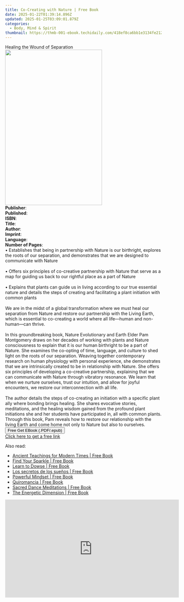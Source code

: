 ```yaml
---
title: Co-Creating with Nature | Free Book
date: 2025-01-22T01:39:14.896Z
updated: 2025-01-25T03:09:01.879Z
categories:
  - Body, Mind & Spirit
thumbnail: https://thmb-001-ebook.techidaily.com/418ef8ca6bb1e3134fe21291085494d07cee24848fc6d8b7d3b12bf2f4eed5f6.jpg
---
```

<main id="book-container">
  <div class="flex flex-col">
    <div class="book-brief flex-1 py-6 px-4 sm:p-6 md:py-10 md:px-8">
      <!-- brief-->
      <div class="book-brief-main">Healing the Wound of Separation</div>
    </div>
    <div
      class="book-meta-info flex-1 grid gap-4 col-start-1 col-end-3 row-start-1 sm:mb-6 sm:grid-cols-4 lg:gap-6 lg:col-start-2 lg:row-end-6 lg:row-span-6 lg:mb-0"
    >
      <div
        class="book-meta-info-left place-content-center mt-4 p-4 text-sm leading-6 col-start-2 col-span-2 dark:text-slate-400"
      >
        <img
          class="w-full h-500 object-cover rounded-lg sm:h-255 sm:col-span-2 lg:col-span-full"
          src="https://img-001-ebook.techidaily.com/6b38de2ebe62b39bfbb4531399000b830ee7ba88c20e8e8989323bcea3eef9f8.jpg"
          alt=""
          width="312"
          height="500"
        />
      </div>
      <div
        class="book-meta-info-right mt-2 col-start-1 row-start-2 col-span-3 self-center"
      >
        <!-- meta data  -->
        <div class="flex flex-col px-4 md:px-8">
          <div class="flex-1">
            <strong>Publisher</strong>:<span class="px-2"></span>
          </div>
          <div class="flex-1">
            <strong>Published</strong>:<span class="px-2"></span>
          </div>
          <div class="flex-1">
            <strong>ISBN</strong>:<span class="px-2"></span>
          </div>
          <div class="flex-1">
            <strong>Title</strong>:<span class="px-2"></span>
          </div>
          <div class="flex-1">
            <strong>Author</strong>:<span class="px-2"></span>
          </div>
          <div class="flex-1">
            <strong>Imprint</strong>:<span class="px-2"></span>
          </div>
          <div class="flex-1">
            <strong>Language</strong>:<span class="px-2"></span>
          </div>
          <div class="flex-1">
            <strong>Number of Pages</strong>:<span class="px-2"></span>
          </div>
        </div>
      </div>
    </div>
    <div class="book-description flex-1 py-6 px-4 sm:p-6 md:py-10 md:px-8">
      <div class="book-description-main">
        <div accordion-content="" id="description">
          • Establishes that being in partnership with Nature is our birthright,
          explores the roots of our separation, and demonstrates that we are
          designed to communicate with Nature<br /><br />
          • Offers six principles of co-creative partnership with Nature that
          serve as a map for guiding us back to our rightful place as a part of
          Nature<br /><br />
          • Explains that plants can guide us in living according to our true
          essential nature and details the steps of creating and facilitating a
          plant initiation with common plants<br /><br />
          We are in the midst of a global transformation where we must heal our
          separation from Nature and restore our partnership with the Living
          Earth, which is essential to co-creating a world where all life—human
          and non-human—can thrive.<br /><br />
          In this groundbreaking book, Nature Evolutionary and Earth Elder Pam
          Montgomery draws on her decades of working with plants and Nature
          consciousness to explain that it is our human birthright to be a part
          of Nature. She examines the co-opting of time, language, and culture
          to shed light on the roots of our separation. Weaving together
          contemporary research on human physiology with personal experience,
          she demonstrates that we are intrinsically created to be in
          relationship with Nature. She offers six principles of developing a
          co-creative partnership, explaining that we can communicate with
          Nature through vibratory resonance. We learn that when we nurture
          ourselves, trust our intuition, and allow for joyful encounters, we
          restore our interconnection with all life.<br /><br />
          The author details the steps of co-creating an initiation with a
          specific plant ally where bonding brings healing. She shares evocative
          stories, meditations, and the healing wisdom gained from the profound
          plant initiations she and her students have participated in, all with
          common plants. Through this book, Pam reveals how to restore our
          relationship with the living Earth and come home not only to Nature
          but also to ourselves.
        </div>
        <div class="accordion-fader"></div>
      </div>
    </div>
    <div class="book-excerpts flex-1 py-6 px-4 sm:p-6 md:py-10 md:px-8"></div>
    <div
      class="book-about-author flex-1 py-6 px-4 sm:p-6 md:py-10 md:px-8"
    ></div>
    <div class="book-free-get flex-1 py-6 px-4 sm:p-6 md:py-10 md:px-8">
      <button
        id="btn-free-get"
        class="bg-blue-500 hover:bg-blue-700 text-white font-bold py-2 px-4 rounded"
      >
        Free Get EBook (.PDF/.epub)
      </button>
      <div id="countdown-display" class="px-2 text-lg mt-2"></div>
      <a
        id="free-link"
        class="hidden bg-blue-500 hover:bg-blue-700 text-white font-bold py-2 px-4 rounded"
        href="https://www.ebooks.com/en-us/book/211441721/co-creating-with-nature/pam-montgomery/"
        target="_blank"
        >Click here to get a free link</a
      >
    </div>
    <script>
      let countdownTime = 0;
      let countdownInterval = null;
      document
        .getElementById('btn-free-get')
        .addEventListener('click', startCountdown);
      function startCountdown() {
        countdownTime = new Date().getTime() + 60000 * 3;
        countdownInterval = setInterval(updateCountdown, 1000);
        document.getElementById('btn-free-get').disabled = true;
        document
          .getElementById('btn-free-get')
          .classList.add('bg-gray-500', 'cursor-not-allowed');
      }
      function updateCountdown() {
        let currentTime = new Date().getTime();
        let timeLeft = countdownTime - currentTime;
        let secondsLeft = Math.floor(timeLeft / 1000);
        document.getElementById('countdown-display').innerHTML =
          `Remaining time: ${secondsLeft} seconds.`;
        if (secondsLeft <= 0) {
          clearInterval(countdownInterval);
          document.getElementById('btn-free-get').classList.add('hidden');
          document.getElementById('free-link').classList.remove('hidden');
          document.getElementById('countdown-display').innerHTML = '';
        }
      }
    </script>
  </div>
</main>

<ins class="adsbygoogle"
      style="display:block"
      data-ad-client="ca-pub-7571918770474297"
      data-ad-slot="8358498916"
      data-ad-format="auto"
      data-full-width-responsive="true"></ins>
    

<span class="atpl-alsoreadstyle">Also read:</span>
<div><ul>
<li><a href="https://novels-ebooks.techidaily.com/209815496-9781789042429-ancient-teachings-for-modern-times/"><u>Ancient Teachings for Modern Times | Free Book</u></a></li>
<li><a href="https://novels-ebooks.techidaily.com/209820540-9781743586518-find-your-sparkle/"><u>Find Your Sparkle | Free Book</u></a></li>
<li><a href="https://novels-ebooks.techidaily.com/209821369-9781786784100-learn-to-dowse/"><u>Learn to Dowse | Free Book</u></a></li>
<li><a href="https://novels-ebooks.techidaily.com/209824209-9781683256120-los-secretos-de-los-suenos/"><u>Los secretos de los sueños | Free Book</u></a></li>
<li><a href="https://novels-ebooks.techidaily.com/209822132-9781722523886-powerful-mindset/"><u>Powerful Mindset | Free Book</u></a></li>
<li><a href="https://novels-ebooks.techidaily.com/209824214-9781683256427-quiromancia/"><u>Quiromancia | Free Book</u></a></li>
<li><a href="https://novels-ebooks.techidaily.com/209821375-9781623174828-sacred-dance-meditations/"><u>Sacred Dance Meditations | Free Book</u></a></li>
<li><a href="https://novels-ebooks.techidaily.com/209815503-9781789041385-the-energetic-dimension/"><u>The Energetic Dimension | Free Book</u></a></li>
</ul></div>

<!-- affiliate ads begin -->
<iframe width="560" height="315" src="https://www.youtube.com/embed/DxUX4R6Cf7c?si=prHevNQJivSkIfUt" title="YouTube video player" frameborder="0" allow="accelerometer; autoplay; clipboard-write; encrypted-media; gyroscope; picture-in-picture; web-share" referrerpolicy="strict-origin-when-cross-origin" allowfullscreen></iframe>
<!-- affiliate ads end -->

